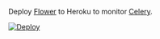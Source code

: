 Deploy [Flower](https://github.com/frankdilo/celery-flower-heroku/) to Heroku to monitor [Celery](http://www.celeryproject.org/).

[![Deploy](https://www.herokucdn.com/deploy/button.png)](https://heroku.com/deploy?template=https://github.com/frankdilo/celery-flower-heroku/tree/master)
